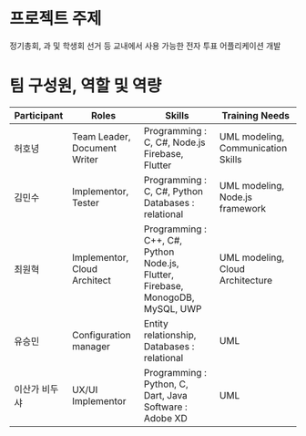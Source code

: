 # 프로젝트 주제 #

정기총회, 과 및 학생회 선거 등 교내에서 사용 가능한 전자 투표 어플리케이션 개발


# 팀 구성원, 역할 및 역량 #

|Participant|Roles|Skills|Training Needs|
|------|---|---|---|
|허호녕|Team Leader, Document Writer| Programming : C, C#, Node.js <br> Firebase, Flutter | UML modeling, Communication Skills |
|김민수|Implementor, Tester| Programming : C, C#, Python <br> Databases : relational | UML modeling, Node.js framework|
|최원혁|Implementor, Cloud Architect| Programming : C++, C#, Python <br> Node.js, Flutter, Firebase, MonogoDB, MySQL, UWP | UML modeling, Cloud Architecture |
|유승민| Configuration manager| Entity relationship, Databases : relational | UML |
|이산가 비두샤|UX/UI Implementor| Programming : Python, C, Dart, Java <br> Software : Adobe XD | UML

